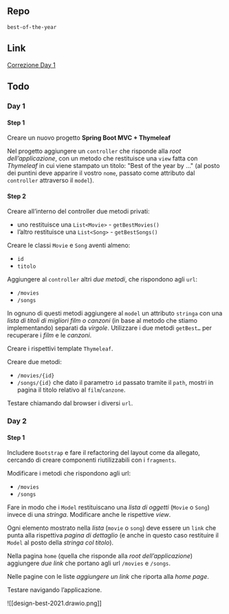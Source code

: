 
## Repo
`best-of-the-year`

## Link
[Correzione Day 1](https://github.com/Guybrush3791/exp-java-4-best-of-the-year)

## Todo
### Day 1
#### Step 1
Creare un nuovo progetto **Spring Boot MVC + Thymeleaf**

Nel progetto aggiungere un `controller` che risponde alla *root dell’applicazione*, con un metodo che restituisce una `view` fatta con *Thymeleaf* in cui viene stampato un titolo: "Best of the year by …" (al posto dei puntini deve apparire il vostro `nome`, passato come attributo dal `controller` attraverso il `model`).

#### Step 2
Creare all’interno del controller due metodi privati:
- uno restituisce una `List<Movie>` - `getBestMovies()`
- l’altro restituisce una `List<Song>` - `getBestSongs()`

Creare le classi `Movie` e `Song` aventi almeno:
- `id`
- `titolo`

Aggiungere al `controller` altri *due metodi*, che rispondono agli `url`:
- `/movies`
- `/songs`

In ognuno di questi metodi aggiungere al `model` un attributo `stringa` con una *lista di titoli di migliori film o canzoni* (in base al metodo che stiamo implementando) separati da *virgole*.
Utilizzare i due metodi `getBest…` per recuperare i *film* e le *canzoni*.

Creare i rispettivi template `Thymeleaf`.

Creare due metodi:
- `/movies/{id}`
- `/songs/{id}`
che dato il parametro `id` passato tramite il `path`, mostri in pagina il titolo relativo al `film`/`canzone`.

Testare chiamando dal browser i diversi `url`.

### Day 2
#### Step 1
Includere `Bootstrap` e fare il refactoring del layout come da allegato, cercando di creare componenti riutilizzabili con i `fragments`.

Modificare i metodi che rispondono agli url:
- `/movies`
- `/songs`

Fare in modo che i `Model` restituiscano una *lista di oggetti* (`Movie` o `Song`) invece di una *stringa*.
Modificare anche le rispettive *view*.

Ogni elemento mostrato nella *lista* (`movie` o `song`) deve essere un `link` che punta alla rispettiva *pagina di dettaglio* (e anche in questo caso restituire il `Model` al posto della *stringa col titolo*).

Nella pagina `home` (quella che risponde alla *root dell’applicazione*) aggiungere *due link* che portano agli url `/movies` e `/songs`.

Nelle pagine con le liste *aggiungere un link* che riporta alla *home page*.

Testare navigando l’applicazione.

![[design-best-2021.drawio.png]]